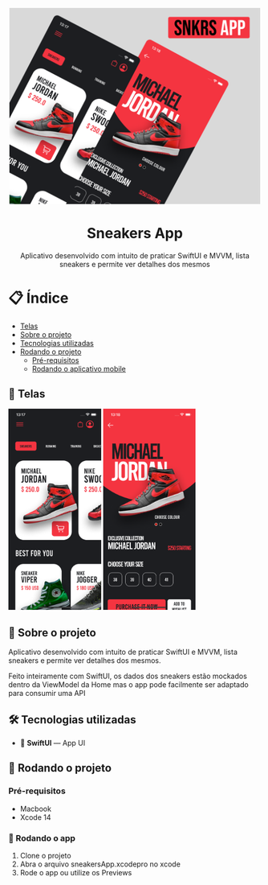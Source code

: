 <h1 align="center">
<br>
  <img src=".github/cover.svg" width="500" alt="marvel-heroes-app">
<br>
<br>
Sneakers App
</h1>

<p align="center">Aplicativo desenvolvido com intuito de praticar SwiftUI e MVVM, lista sneakers e permite ver detalhes dos mesmos</p>

# 📋 Índice

- [Telas](#-Telas)
- [Sobre o projeto](#-Sobre-o-projeto)
- [Tecnologias utilizadas](#-Tecnologias-utilizadas)
- [Rodando o projeto](#-Rodando-o-projeto)
  - [Pré-requisitos](#-Pré-requisitos)
  - [Rodando o aplicativo mobile](#-Rodando-o-aplicativo-mobile)

## 🎨 Telas

<p float="left">
<img src=".github/home.png" alt="marvel-heroes-app" width-="400" height="400">
<img src=".github/sneaker.png" alt="marvel-heroes-app" width-="400" height="400">
</p>

## 📃 Sobre o projeto

Aplicativo desenvolvido com intuito de praticar SwiftUI e MVVM, lista sneakers e permite ver detalhes dos mesmos.

Feito inteiramente com SwiftUI, os dados dos sneakers estão mockados dentro da ViewModel da Home mas o app pode facilmente ser adaptado para consumir uma API

## 🛠 Tecnologias utilizadas

- 🍎 **SwiftUI** — App UI

## 🚀 Rodando o projeto

### Pré-requisitos

- Macbook
- Xcode 14

### 📱 Rodando o app

<ol>
  <li>Clone o projeto</li>
  <li>Abra o arquivo sneakersApp.xcodepro no xcode</li>
  <li>Rode o app ou utilize os Previews</li>
</ol>
